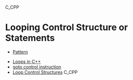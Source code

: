 C_CPP
# Looping Control Structure or Statements
* [Pattern](./Pattern.md)


- [Loops in C++](./Loops_in_C++.md)
- [goto control instruction](goto_control_instruction.md)
- [Loop Control Structures](Loop_Control_Structures.md)
 C_CPP
